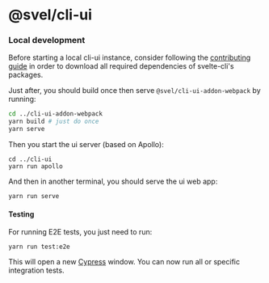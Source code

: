 # @svel/cli-ui

### Local development

Before starting a local cli-ui instance,
consider following the [contributing guide](https://github.com/vuejs/svelte-cli/blob/dev/.github/CONTRIBUTING.md)
in order to download all required dependencies of svelte-cli's packages.

Just after, you should build once then serve `@svel/cli-ui-addon-webpack` by running:
```bash
cd ../cli-ui-addon-webpack
yarn build # just do once
yarn serve
```

Then you start the ui server (based on Apollo):

```
cd ../cli-ui
yarn run apollo
```

And then in another terminal, you should serve the ui web app:

```
yarn run serve
```

#### Testing

For running E2E tests, you just need to run:

```
yarn run test:e2e
```

This will open a new [Cypress](https://www.cypress.io/) window.
You can now run all or specific integration tests.
